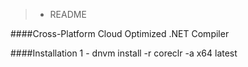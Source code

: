 > - README

####Cross-Platform Cloud Optimized .NET Compiler

####Installation
1 - dnvm install -r coreclr -a x64 latest
